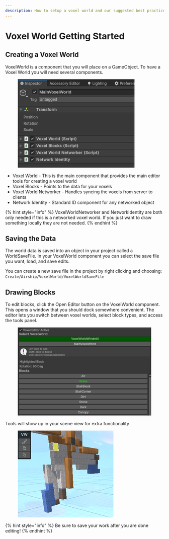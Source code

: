 ```yaml
---
description: How to setup a voxel world and our suggested best practices
---
```


# Voxel World Getting Started

## Creating a Voxel World

VoxelWorld is a component that you will place on a GameObject. To have a Voxel World you will need several components.

<figure><img src="../../.gitbook/assets/image (10).png" alt=""><figcaption></figcaption></figure>

* Voxel World - This is the main component that provides the main editor tools for creating a voxel world
* Voxel Blocks - Points to the data for your voxels
* Voxel World Networker - Handles syncing the voxels from server to clients
* Network Identity - Standard ID component for any networked object

{% hint style="info" %}
VoxelWorldNetworker and NetworkIdentity are both only needed if this is a networked voxel world. If you just want to draw something locally they are not needed.&#x20;
{% endhint %}

## Saving the Data

The world data is saved into an object in your project called a WorldSaveFile. In your VoxelWorld component you can select the save file you want, load, and save edits.&#x20;

You can create a new save file in the project by right clicking and choosing:\
`Create/Airship/VoxelWorld/VoxelWorldSaveFile`



## Drawing Blocks

To edit blocks, click the Open Editor button on the VoxelWorld component. This opens a window that you should dock somewhere convenient. The editor lets you switch between voxel worlds, select block types, and access the tools panel.

<figure><img src="../../.gitbook/assets/image (11).png" alt=""><figcaption></figcaption></figure>

Tools will show up in your scene view for extra functionality

<figure><img src="../../.gitbook/assets/image (12).png" alt=""><figcaption></figcaption></figure>

{% hint style="info" %}
Be sure to save your work after you are done editing!&#x20;
{% endhint %}

